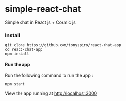 # simple-react-chat
Simple chat in React js + Cosmic js

### Install
```
git clone https://github.com/tonyspiro/react-chat-app
cd react-chat-app
npm install
```
#### Run the app
Run the following command to run the app :
```
npm start
```
View the app running at [http://localhost:3000](http://localhost:3000)
